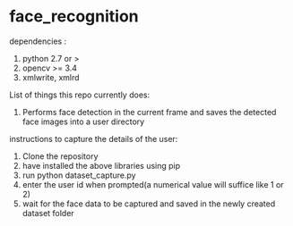 # face_recognition

dependencies :
1) python 2.7 or >
2) opencv >= 3.4
3) xmlwrite, xmlrd

List of things this repo currently does:

1) Performs face detection in the current frame and saves the detected face images into a user directory


instructions to capture the details of the user:

1) Clone the repository
2) have installed the above libraries using pip
3) run python dataset_capture.py
4) enter the user id when prompted(a numerical value will suffice like 1 or 2)
5) wait for the face data to be captured and saved in the newly created dataset folder

